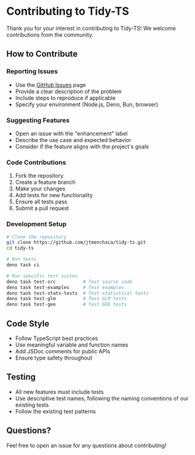 # Contributing to Tidy-TS

Thank you for your interest in contributing to Tidy-TS! We welcome contributions from the community.

## How to Contribute

### Reporting Issues
- Use the [GitHub Issues](https://github.com/jtmenchaca/tidy-ts/issues) page
- Provide a clear description of the problem
- Include steps to reproduce if applicable
- Specify your environment (Node.js, Deno, Bun, browser)

### Suggesting Features
- Open an issue with the "enhancement" label
- Describe the use case and expected behavior
- Consider if the feature aligns with the project's goals

### Code Contributions
1. Fork the repository
2. Create a feature branch
3. Make your changes
4. Add tests for new functionality
5. Ensure all tests pass
6. Submit a pull request

### Development Setup
```bash
# Clone the repository
git clone https://github.com/jtmenchaca/tidy-ts.git
cd tidy-ts

# Run tests
deno task ci

# Run specific test suites
deno task test-src          # Test source code
deno task test-examples     # Test examples
deno task test-stats-tests  # Test statistical tests
deno task test-glm          # Test GLM tests
deno task test-gee          # Test GEE tests
```

## Code Style
- Follow TypeScript best practices
- Use meaningful variable and function names
- Add JSDoc comments for public APIs
- Ensure type safety throughout

## Testing
- All new features must include tests
- Use descriptive test names, following the naming conventions of our existing tests
- Follow the existing test patterns

## Questions?
Feel free to open an issue for any questions about contributing!
